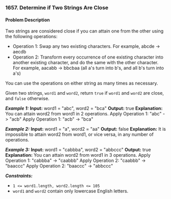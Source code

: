 ### 1657. Determine if Two Strings Are Close

#### Problem Description

Two strings are considered close if you can attain one from the other using the following operations:
- Operation 1: Swap any two existing characters.
            For example, abcde -> aecdb
- Operation 2: Transform every occurrence of one existing character into another existing character, and do the same with the other character.
            For example, aacabb -> bbcbaa (all a's turn into b's, and all b's turn into a's)

You can use the operations on either string as many times as necessary.

Given two strings, `word1` and `word2`, return `true` if `word1` and `word2` are close, and `false` otherwise.

***Example 1:*** 
**Input:**  word1 = "abc", word2 = "bca"
**Output:**  true
**Explanation:** You can attain word2 from word1 in 2 operations.
Apply Operation 1: "abc" -> "acb"
Apply Operation 1: "acb" -> "bca"

***Example 2:*** 
**Input:**  word1 = "a", word2 = "aa"
**Output:**  false
**Explanation:** It is impossible to attain word2 from word1, or vice versa, in any number of operations.

***Example 3:*** 
**Input:**  word1 = "cabbba", word2 = "abbccc"
**Output:**  true
**Explanation:** You can attain word2 from word1 in 3 operations.
Apply Operation 1: "cabbba" -> "caabbb"
Apply Operation 2: "caabbb" -> "baaccc"
Apply Operation 2: "baaccc" -> "abbccc"
 
***Constraints:*** 
- `1 <= word1.length, word2.length <= 105`
- `word1` and `word2` contain only lowercase English letters.